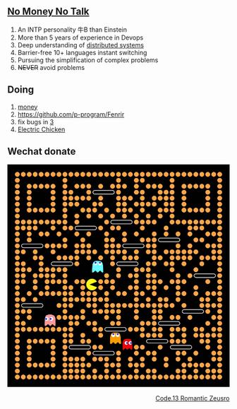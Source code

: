 ## [No Money No Talk](https://www.youtube.com/watch?v=8nR_B6TqRMM&ab_channel=SebastianJohn)

1. An INTP personality 牛B than Einstein
1. More than 5 years of experience in Devops
3. Deep understanding of [distributed systems](https://www.bullshitprogram.com/distributed-husband-system/)
5. Barrier-free 10+ languages instant switching
1. Pursuing the simplification of complex problems
8. ~~NEVER~~ avoid problems

## Doing

1. [money](https://github.com/p-program/money)
1. https://github.com/p-program/Fenrir
1. fix bugs in [3](https://github.com/zeusro/math/blob/main/n/3.md)
1. [Electric Chicken](doing/ec.md)

## Wechat donate

![image](pay.png)

<div align="right">
  <a href="https://github.com/zeusro/C13">Code.13 Romantic Zeusro</a>
</div>
